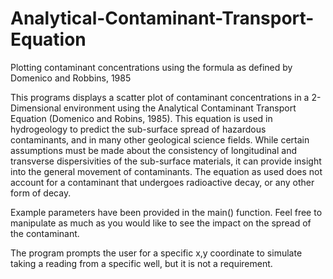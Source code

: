 # Analytical-Contaminant-Transport-Equation
Plotting contaminant concentrations using the formula as defined by Domenico and Robbins, 1985

This programs displays a scatter plot of contaminant concentrations in a 2-Dimensional environment using the Analytical Contaminant Transport Equation (Domenico and Robins, 1985).
This equation is used in hydrogeology to predict the sub-surface spread of hazardous contaminants, and in many other geological science fields. 
While certain assumptions must be made about the consistency of longitudinal and transverse dispersivities of the sub-surface materials, it can provide insight into the general movement of contaminants.
The equation as used does not account for a contaminant that undergoes radioactive decay, or any other form of decay.

Example parameters have been provided in the main() function. 
Feel free to manipulate as much as you would like to see the impact on the spread of the contaminant.

The program prompts the user for a specific x,y coordinate to simulate taking a reading from a specific well, but it is not a requirement.
